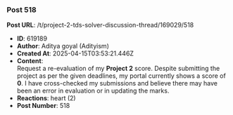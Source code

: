 ### Post 518
**Post URL**: /t/project-2-tds-solver-discussion-thread/169029/518
- **ID**: 619189
- **Author**: Aditya goyal (Adityism)
- **Created At**: 2025-04-15T03:53:21.446Z
- **Content**:  
  Request a re-evaluation of my <strong>Project 2</strong> score. Despite submitting the project as per the given deadlines, my portal currently shows a score of <strong>0</strong>.
I have cross-checked my submissions and believe there may have been an error in evaluation or in updating the marks.
- **Reactions**: heart (2)
- **Post Number**: 518


